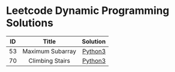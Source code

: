 # Leetcode Dynamic Programming Solutions


| ID            | Title        | Solution  |
| ------------- |:-------------:| -----:|
| 53            | Maximum Subarray      | [Python3](https://github.com/devmins-code/Leetcode_Solutions/blob/master/Dynamic_Progamming/0053_Maximum_Subarray.py)|
| 70             |Climbing Stairs       | [Python3](https://github.com/devmins-code/Leetcode_Solutions/blob/master/Dynamic_Programming/0070_Climbing_Stairs.py)|



